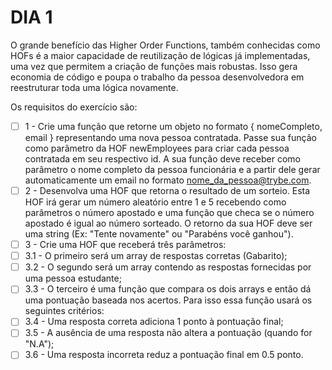 # DIA 1

O grande benefício das Higher Order Functions, também conhecidas como HOFs é a maior capacidade de reutilização de lógicas já implementadas, uma vez que permitem a criação de funções mais robustas. Isso gera economia de código e poupa o trabalho da pessoa desenvolvedora em reestruturar toda uma lógica novamente.

Os requisitos do exercício são:
- [ ] 1 - Crie uma função que retorne um objeto no formato { nomeCompleto, email } representando uma nova pessoa contratada. Passe sua função como parâmetro da HOF newEmployees para criar cada pessoa contratada em seu respectivo id. A sua função deve receber como parâmetro o nome completo da pessoa funcionária e a partir dele gerar automaticamente um email no formato nome_da_pessoa@trybe.com.
- [ ] 2 - Desenvolva uma HOF que retorna o resultado de um sorteio. Esta HOF irá gerar um número aleatório entre 1 e 5 recebendo como parâmetros o número apostado e uma função que checa se o número apostado é igual ao número sorteado. O retorno da sua HOF deve ser uma string (Ex: "Tente novamente" ou "Parabéns você ganhou").
- [ ] 3 - Crie uma HOF que receberá três parâmetros:
- [ ] 3.1 - O primeiro será um array de respostas corretas (Gabarito);
- [ ] 3.2 - O segundo será um array contendo as respostas fornecidas por uma pessoa estudante;
- [ ] 3.3 - O terceiro é uma função que compara os dois arrays e então dá uma pontuação baseada nos acertos. Para isso essa função usará os seguintes critérios:
- [ ] 3.4 - Uma resposta correta adiciona 1 ponto à pontuação final;
- [ ] 3.5 - A ausência de uma resposta não altera a pontuação (quando for "N.A");
- [ ] 3.6 - Uma resposta incorreta reduz a pontuação final em 0.5 ponto.
